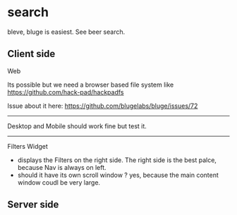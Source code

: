 # search

bleve, bluge is easiest. See beer search.

## Client side

Web

Its possible but we need a browser based file system like https://github.com/hack-pad/hackpadfs

Issue about it here: https://github.com/blugelabs/bluge/issues/72

---

Desktop and Mobile should work fine but test it.

---

Filters Widget 
- displays the Filters on the right side. The right side is the best palce, because Nav is always on left.
- should it have its own scroll window ? yes, because the main content window coudl be very large.

## Server side


